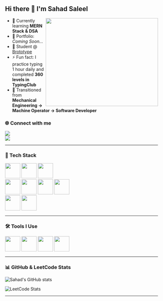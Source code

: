 ## Hi there 👋 I'm Sahad Saleel  

<img align="right" width="370" height="290" src="https://i.pinimg.com/originals/47/f0/34/47f0342cec72b800463bf003eac1257e.gif">

- 🌱 Currently learning **MERN Stack & DSA**  
- 🔭 Portfolio: *Coming Soon...*  
- 📘 Student @ [Brototype](https://brototype.com/)  
- ⚡ Fun fact: I practice typing 1 hour daily and completed **360 levels in TypingClub**  
- 🎯 Transitioned from **Mechanical Engineering → Machine Operator → Software Developer**  

### 🌐 Connect with me
[<img src="https://img.shields.io/badge/LinkedIn-0077B5?style=for-the-badge&logo=linkedin&logoColor=white" />](https://www.linkedin.com/in/sahad-saleel-7a535b33b/)  
[<img src="https://img.shields.io/badge/Instagram-d62976?style=for-the-badge&logo=instagram&logoColor=white" />](https://instagram.com/your_instagram_here)  

---

### 🚀 Tech Stack
<img height="50" src="https://img.icons8.com/color/48/000000/html-5.png"/> <img height="50" src="https://img.icons8.com/color/48/000000/css3.png"/> <img height="50" src="https://img.icons8.com/color/48/000000/javascript.png"/>  
<img height="50" src="https://img.icons8.com/color/48/000000/nodejs.png"/> <img height="50" src="https://img.icons8.com/color/48/000000/express.png"/> <img height="50" src="https://img.icons8.com/color/48/000000/mongodb.png"/> <img height="50" src="https://img.icons8.com/color/48/000000/react-native.png"/>  
<img height="50" src="https://img.icons8.com/color/48/000000/bootstrap.png"/> <img height="50" src="https://img.icons8.com/color/48/000000/ejs.png"/>  

---

### 🛠 Tools I Use
<img height="50" src="https://img.icons8.com/color/48/000000/visual-studio-code-2019.png"/> <img height="50" src="https://img.icons8.com/color/48/000000/git.png"/> 
<img height="50" src="https://img.icons8.com/color/48/000000/figma--v1.png"/> <img height="50" src="https://img.icons8.com/color/48/000000/notion.png"/>  

---

### 📊 GitHub & LeetCode Stats
![Sahad's GitHub stats](https://github-readme-stats.vercel.app/api?username=SahadSaleel&theme=dark&show_icons=true&hide=issues,contribs)  

![LeetCode Stats](https://leetcard.jacoblin.cool/SahadSaleel?theme=dark&font=IBM%20Plex%20Sans%20KR&ext=heatmap)  

---
